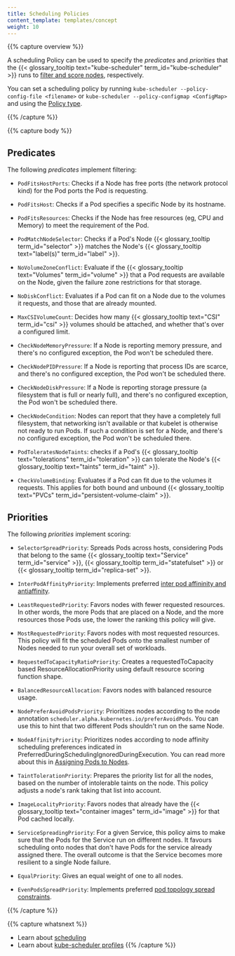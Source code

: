 ```yaml
---
title: Scheduling Policies
content_template: templates/concept
weight: 10
---
```


{{% capture overview %}}

A scheduling Policy can be used to specify the _predicates_ and _priorities_
that the {{< glossary_tooltip text="kube-scheduler" term_id="kube-scheduler" >}}
runs to
[filter and score nodes](/docs/concepts/scheduling-eviction/kube-scheduler/#kube-scheduler-implementation),
respectively.

You can set a scheduling policy by running
`kube-scheduler --policy-config-file <filename>` or
`kube-scheduler --policy-configmap <ConfigMap>` and using the
[Policy type](https://pkg.go.dev/k8s.io/kube-scheduler@v0.18.0/config/v1?tab=doc#Policy).

{{% /capture %}}

{{% capture body %}}

## Predicates

The following _predicates_ implement filtering:

- `PodFitsHostPorts`: Checks if a Node has free ports (the network protocol
  kind) for the Pod ports the Pod is requesting.

- `PodFitsHost`: Checks if a Pod specifies a specific Node by its hostname.

- `PodFitsResources`: Checks if the Node has free resources (eg, CPU and Memory)
  to meet the requirement of the Pod.

- `PodMatchNodeSelector`: Checks if a Pod's Node
  {{< glossary_tooltip term_id="selector" >}} matches the Node's
  {{< glossary_tooltip text="label(s)" term_id="label" >}}.

- `NoVolumeZoneConflict`: Evaluate if the
  {{< glossary_tooltip text="Volumes" term_id="volume" >}} that a Pod requests
  are available on the Node, given the failure zone restrictions for that
  storage.

- `NoDiskConflict`: Evaluates if a Pod can fit on a Node due to the volumes it
  requests, and those that are already mounted.

- `MaxCSIVolumeCount`: Decides how many
  {{< glossary_tooltip text="CSI" term_id="csi" >}} volumes should be attached,
  and whether that's over a configured limit.

- `CheckNodeMemoryPressure`: If a Node is reporting memory pressure, and there's
  no configured exception, the Pod won't be scheduled there.

- `CheckNodePIDPressure`: If a Node is reporting that process IDs are scarce,
  and there's no configured exception, the Pod won't be scheduled there.

- `CheckNodeDiskPressure`: If a Node is reporting storage pressure (a filesystem
  that is full or nearly full), and there's no configured exception, the Pod
  won't be scheduled there.

- `CheckNodeCondition`: Nodes can report that they have a completely full
  filesystem, that networking isn't available or that kubelet is otherwise not
  ready to run Pods. If such a condition is set for a Node, and there's no
  configured exception, the Pod won't be scheduled there.

- `PodToleratesNodeTaints`: checks if a Pod's
  {{< glossary_tooltip text="tolerations" term_id="toleration" >}} can tolerate
  the Node's {{< glossary_tooltip text="taints" term_id="taint" >}}.

- `CheckVolumeBinding`: Evaluates if a Pod can fit due to the volumes it
  requests. This applies for both bound and unbound
  {{< glossary_tooltip text="PVCs" term_id="persistent-volume-claim" >}}.

## Priorities

The following _priorities_ implement scoring:

- `SelectorSpreadPriority`: Spreads Pods across hosts, considering Pods that
  belong to the same {{< glossary_tooltip text="Service" term_id="service" >}},
  {{< glossary_tooltip term_id="statefulset" >}} or
  {{< glossary_tooltip term_id="replica-set" >}}.

- `InterPodAffinityPriority`: Implements preferred
  [inter pod affininity and antiaffinity](/docs/concepts/configuration/assign-pod-node/#inter-pod-affinity-and-anti-affinity).

- `LeastRequestedPriority`: Favors nodes with fewer requested resources. In
  other words, the more Pods that are placed on a Node, and the more resources
  those Pods use, the lower the ranking this policy will give.

- `MostRequestedPriority`: Favors nodes with most requested resources. This
  policy will fit the scheduled Pods onto the smallest number of Nodes needed to
  run your overall set of workloads.

- `RequestedToCapacityRatioPriority`: Creates a requestedToCapacity based
  ResourceAllocationPriority using default resource scoring function shape.

- `BalancedResourceAllocation`: Favors nodes with balanced resource usage.

- `NodePreferAvoidPodsPriority`: Prioritizes nodes according to the node
  annotation `scheduler.alpha.kubernetes.io/preferAvoidPods`. You can use this
  to hint that two different Pods shouldn't run on the same Node.

- `NodeAffinityPriority`: Prioritizes nodes according to node affinity
  scheduling preferences indicated in
  PreferredDuringSchedulingIgnoredDuringExecution. You can read more about this
  in [Assigning Pods to Nodes](/docs/concepts/configuration/assign-pod-node/).

- `TaintTolerationPriority`: Prepares the priority list for all the nodes, based
  on the number of intolerable taints on the node. This policy adjusts a node's
  rank taking that list into account.

- `ImageLocalityPriority`: Favors nodes that already have the
  {{< glossary_tooltip text="container images" term_id="image" >}} for that Pod
  cached locally.

- `ServiceSpreadingPriority`: For a given Service, this policy aims to make sure
  that the Pods for the Service run on different nodes. It favours scheduling
  onto nodes that don't have Pods for the service already assigned there. The
  overall outcome is that the Service becomes more resilient to a single Node
  failure.

- `EqualPriority`: Gives an equal weight of one to all nodes.

- `EvenPodsSpreadPriority`: Implements preferred
  [pod topology spread constraints](/docs/concepts/workloads/pods/pod-topology-spread-constraints/).

{{% /capture %}}

{{% capture whatsnext %}}

- Learn about [scheduling](/docs/concepts/scheduling-eviction/kube-scheduler/)
- Learn about [kube-scheduler profiles](/docs/reference/scheduling/profiles/)
  {{% /capture %}}
